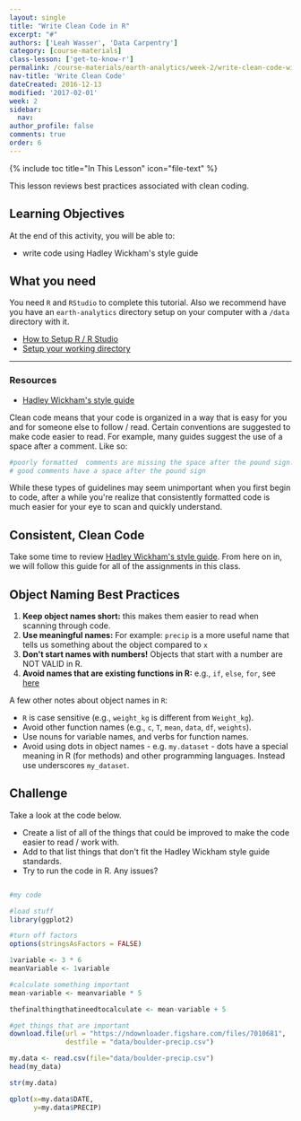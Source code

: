 ```yaml
---
layout: single
title: "Write Clean Code in R"
excerpt: "#"
authors: ['Leah Wasser', 'Data Carpentry']
category: [course-materials]
class-lesson: ['get-to-know-r']
permalink: /course-materials/earth-analytics/week-2/write-clean-code-with-r/
nav-title: 'Write Clean Code'
dateCreated: 2016-12-13
modified: '2017-02-01'
week: 2
sidebar:
  nav:
author_profile: false
comments: true
order: 6
---
```


{% include toc title="In This Lesson" icon="file-text" %}

This lesson reviews best practices associated with clean coding.

<div class='notice--success' markdown="1">

## <i class="fa fa-graduation-cap" aria-hidden="true"></i> Learning Objectives
At the end of this activity, you will be able to:

* write code using Hadley Wickham's style guide

## <i class="fa fa-check-square-o fa-2" aria-hidden="true"></i> What you need

You need `R` and `RStudio` to complete this tutorial. Also we recommend have you
have an `earth-analytics` directory setup on your computer with a `/data`
directory with it.

* [How to Setup R / R Studio](/course-materials/earth-analytics/week-1/setup-r-rstudio/)
* [Setup your working directory](/course-materials/earth-analytics/week-1/setup-working-directory/)

***

### Resources
* <a href="http://adv-r.had.co.nz/Style.html" target="_blank">Hadley Wickham's style guide</a>

</div>


Clean code means that your code is organized in a way that is easy for you and
for someone else to follow / read. Certain conventions are suggested to make code
easier to read. For example, many guides suggest the use of a space after a comment.
Like so:

```r
#poorly formatted  comments are missing the space after the pound sign.
# good comments have a space after the pound sign
```

While these types of guidelines may seem unimportant when you first begin to code,
after a while you're realize that consistently formatted code is much easier
for your eye to scan and quickly understand.

## Consistent, Clean Code

Take some time to review <a href="http://adv-r.had.co.nz/Style.html" target="_blank">Hadley Wickham's style guide</a>. From here on in, we will
follow this guide for all of the assignments in this class.

## Object Naming Best Practices

1. **Keep object names short:** this makes them easier to read when scanning through code.
2. **Use meaningful names:** For example: `precip` is a more useful name that tells us something about the object compared to `x`
3. **Don't start names with numbers!** Objects that start with a number are NOT VALID in R.
4. **Avoid names that are existing functions in R:** e.g.,
`if`, `else`, `for`, see
[here](https://stat.ethz.ch/R-manual/R-devel/library/base/html/Reserved.html)

A few other notes about object names in `R`:

* `R` is case sensitive (e.g., `weight_kg` is different from `Weight_kg`).
* Avoid other function names (e.g., `c`, `T`, `mean`, `data`, `df`, `weights`).
* Use nouns for variable names, and verbs for function names.
* Avoid using dots in object names - e.g. `my.dataset` - dots have a special meaning in R (for methods) and other programming languages. Instead use underscores `my_dataset`.


<div class="notice--warning" markdown="1">

## <i class="fa fa-pencil-square-o" aria-hidden="true"></i> Challenge

Take a look at the code below.

* Create a list of all of the things that could be improved to make the code
easier to read / work with.
* Add to that list things that don't fit the Hadley Wickham style guide standards.
* Try to run the code in R. Any issues?

<!--
FORMAT Issues:
missing spaces in between comments
comments aren't useful to help me understand what is happening

OBJECT NAMING
- didn't use useful object names that describe the object
- used a number to name a variable
- one very long object name
- used a mixture of underscore and case that will be easy to confuse
- used a . in an object name

-->
</div>


```r

#my code

#load stuff
library(ggplot2)

#turn off factors
options(stringsAsFactors = FALSE)

1variable <- 3 * 6
meanVariable <- 1variable

#calculate something important
mean-variable <- meanvariable * 5

thefinalthingthatineedtocalculate <- mean-variable + 5

#get things that are important
download.file(url = "https://ndownloader.figshare.com/files/7010681",
              destfile = "data/boulder-precip.csv")

my.data <- read.csv(file="data/boulder-precip.csv")
head(my_data)

str(my.data)

qplot(x=my.data$DATE,
      y=my.data$PRECIP)

```
